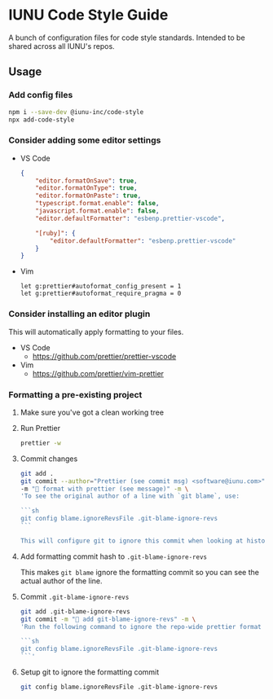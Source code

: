 # IUNU Code Style Guide

A bunch of configuration files for code style standards. Intended to be shared across all IUNU's repos.

## Usage

### Add config files

```sh
npm i --save-dev @iunu-inc/code-style
npx add-code-style
```

### Consider adding some editor settings

-   VS Code

    ```json
    {
        "editor.formatOnSave": true,
        "editor.formatOnType": true,
        "editor.formatOnPaste": true,
        "typescript.format.enable": false,
        "javascript.format.enable": false,
        "editor.defaultFormatter": "esbenp.prettier-vscode",

        "[ruby]": {
            "editor.defaultFormatter": "esbenp.prettier-vscode"
        }
    }
    ```

-   Vim
    ```vim
    let g:prettier#autoformat_config_present = 1
    let g:prettier#autoformat_require_pragma = 0
    ```

### Consider installing an editor plugin

This will automatically apply formatting to your files.

-   VS Code
    -   https://github.com/prettier/prettier-vscode
-   Vim
    -   https://github.com/prettier/vim-prettier

### Formatting a pre-existing project

1. Make sure you've got a clean working tree
1. Run Prettier

    ```sh
    prettier -w
    ```

1. Commit changes

    ````sh
    git add .
    git commit --author="Prettier (see commit msg) <software@iunu.com>" \
    -m "🎨 format with prettier (see message)" -m \
    'To see the original author of a line with `git blame`, use:

    ```sh
    git config blame.ignoreRevsFile .git-blame-ignore-revs
    ```

    This will configure git to ignore this commit when looking at history for `blame`.'
    ````

1. Add formatting commit hash to `.git-blame-ignore-revs`

    This makes `git blame` ignore the formatting commit so you can see the actual author of the line.

1. Commit `.git-blame-ignore-revs`

    ````sh
    git add .git-blame-ignore-revs
    git commit -m "🔧 add git-blame-ignore-revs" -m \
    'Run the following command to ignore the repo-wide prettier format

    ```sh
    git config blame.ignoreRevsFile .git-blame-ignore-revs
    ```'
    ````

1. Setup git to ignore the formatting commit

    ```sh
    git config blame.ignoreRevsFile .git-blame-ignore-revs
    ```
